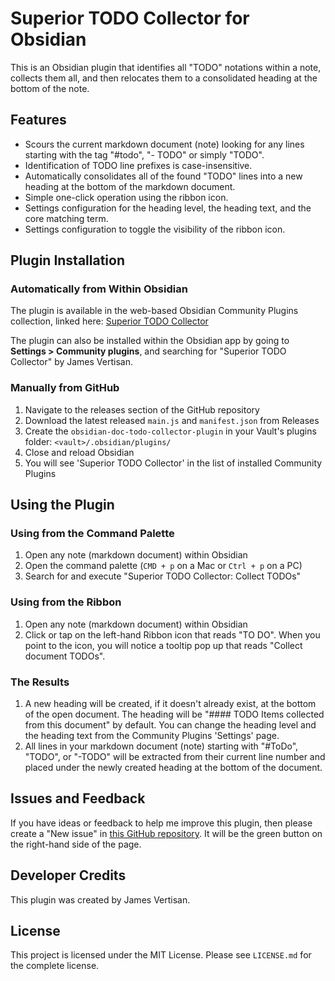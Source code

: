 # Superior TODO Collector for Obsidian

This is an Obsidian plugin that identifies all "TODO" notations within a note, collects them all, and then relocates them to a consolidated heading at the bottom of the note.

## Features

- Scours the current markdown document (note) looking for any lines starting with the tag "#todo", "- TODO" or simply "TODO".
- Identification of TODO line prefixes is case-insensitive.
- Automatically consolidates all of the found "TODO" lines into a new heading at the bottom of the markdown document.
- Simple one-click operation using the ribbon icon.
- Settings configuration for the heading level, the heading text, and the core matching term.
- Settings configuration to toggle the visibility of the ribbon icon.

## Plugin Installation

### Automatically from Within Obsidian

The plugin is available in the web-based Obsidian Community Plugins collection, linked here:  [Superior TODO Collector](https://obsidian.md/plugins?search=Superior%20TODO%20Collector)

The plugin can also be installed within the Obsidian app by going to  **Settings > Community plugins**,  and searching for "Superior TODO Collector" by James Vertisan.

### Manually from GitHub

1. Navigate to the releases section of the GitHub repository
2. Download the latest released `main.js` and `manifest.json` from Releases
3. Create the `obsidian-doc-todo-collector-plugin` in your Vault's plugins folder: `<vault>/.obsidian/plugins/`
4. Close and reload Obsidian
5. You will see 'Superior TODO Collector' in the list of installed Community Plugins

## Using the Plugin

### Using from the Command Palette
1. Open any note (markdown document) within Obsidian
2. Open the command palette (`CMD + p` on a Mac or `Ctrl + p` on a PC)
3. Search for and execute "Superior TODO Collector: Collect TODOs"

### Using from the Ribbon
1. Open any note (markdown document) within Obsidian
2. Click or tap on the left-hand Ribbon icon that reads "TO DO". When you point to the icon, you will notice a tooltip pop up that reads "Collect document TODOs".

### The Results
1. A new heading will be created, if it doesn't already exist, at the bottom of the open document. The heading will be "#### TODO Items collected from this document" by default. You can change the heading level and the heading text from the Community Plugins 'Settings' page.
2. All lines in your markdown document (note) starting with "#ToDo", "TODO", or "-TODO" will be extracted from their current line number and placed under the newly created heading at the bottom of the document.

## Issues and Feedback

If you have ideas or feedback to help me improve this plugin, then please create a "New issue" in [this GitHub repository](https://github.com/JamesVertisan/obsidian-document-todo-collector-plugin/issues). It will be the green button on the right-hand side of the page.

## Developer Credits

This plugin was created by James Vertisan.

## License

This project is licensed under the MIT License. Please see `LICENSE.md` for the complete license.
